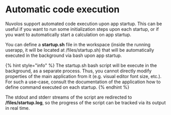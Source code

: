 # Automatic code execution

Nuvolos support automated code execution upon app startup. This can be useful if you want to run some initialization steps upon each startup, or if you want to automatically start a calculation on app startup.

You can define a **startup.sh** file in the workspace (inside the running userapp, it will be located at /files/startup.sh) that will be automatically executed in the background via bash upon app startup.

{% hint style="info" %}
The startup.sh bash script will be execute in the background, as a separate process. Thus, you cannot directly modify properties of the main application from it (e.g. visual editor font size, etc.). For such a use-case, consult the documentation of the application how to define command executed on each startup.
{% endhint %}

The stdout and stderr streams of the script are redirected to **/files/startup.log**, so the progress of the script can be tracked via its output in real time.
